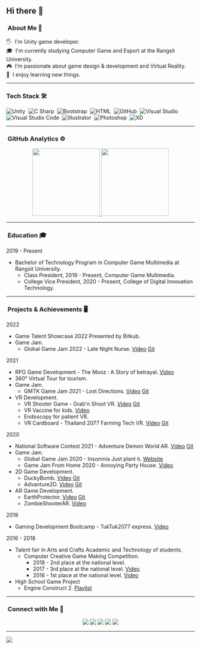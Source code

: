 ## Hi there 👋

### &nbsp;About Me 🚀

🖐️ &nbsp;I'm Unity game developer.\
🎓 &nbsp;I'm currently studying Computer Game and Esport at the Rangsit University.\
🎮 &nbsp;I'm passionate about game design & development and Virtual Reality.\
🌱 &nbsp;I enjoy learning new things.

----
### Tech Stack 🛠

![Unity](https://img.shields.io/badge/-Unity-05122A?style=flat&logo=Unity)&nbsp;
![C Sharp](https://img.shields.io/badge/-CSharp-05122A?style=flat&logo=CSharp)&nbsp;
![Bootstrap](https://img.shields.io/badge/-Bootstrap-05122A?style=flat&logo=bootstrap&logoColor=563D7C)&nbsp;
![HTML](https://img.shields.io/badge/-HTML-05122A?style=flat&logo=HTML5)&nbsp;
![GitHub](https://img.shields.io/badge/-GitHub-05122A?style=flat&logo=github)&nbsp;
![Visual Studio](https://img.shields.io/badge/-Visual%20Studio-05122A?style=flat&logo=Visual-Studio&logoColor=5C2D91)&nbsp;
![Visual Studio Code](https://img.shields.io/badge/-Visual%20Studio%20Code-05122A?style=flat&logo=visual-studio-code&logoColor=007ACC)&nbsp;
![Illustrator](https://img.shields.io/badge/-Illustrator-05122A?style=flat&logo=adobe-illustrator)&nbsp;
![Photoshop](https://img.shields.io/badge/-Photoshop-05122A?style=flat&logo=adobe-photoshop)&nbsp;
![XD](https://img.shields.io/badge/-XD-05122A?style=flat&logo=Adobe-XD)&nbsp;

----
### &nbsp;GitHub Analytics ⚙️
<p align="center">
<a href="https://github.com/Werasilz">
  <img height="180em" src="https://github-readme-stats.vercel.app/api?username=Werasilz&show_icons=true&hide_border=true"/>
  <img height="180em" src="https://github-readme-stats-eight-theta.vercel.app/api/top-langs/?username=Werasilz&layout=compact&langs_count=8&hide_border=true"/>
</a>
</p>

----
### &nbsp;Education 🎓
2019 - Present
- Bachelor of Technology Program in Computer Game Multimedia at Rangsit University.
  - Class President, 2019 - Present, Computer Game Multimedia.
  - College Vice President, 2020 - Present, College of Digital Innovation Technology.

----
### &nbsp;Projects & Achievements 🖥️

2022
- Game Talent Showcase 2022 Presented by Bitkub.
- Game Jam.
  - Global Game Jam 2022 - Late Night Nurse. [Video](https://youtu.be/zoOjFW_cIaA) [Git](https://github.com/Werasilz/Late_Night_Nurse_GGJ_2022)

2021
- RPG Game Development - The Mooz : A Story of betrayal. [Video](https://youtu.be/jrZXdRgjems)
- 360° Virtual Tour for tourism.
- Game Jam.
  - GMTK Game Jam 2021 - Lost Directions. [Video](https://youtu.be/JmYGcF_nGXk) [Git](https://github.com/Werasilz/Lost_Directions_GMTK_Game_Jam)
- VR Development.
  - VR Shooter Game - Grab'n Shoot VR. [Video](https://youtu.be/WOkTBJXtwHo) [Git](https://github.com/Werasilz/CGM499_FinalProject_Grab_n_Shoot_VR)
  - VR Vaccine for kids. [Video](https://youtu.be/_QiUck2jxVw)
  - Endoscopy for patient VR.
  - VR Cardboard - Thailand 2077 Farming Tech VR. [Video](https://youtu.be/iwAmVzQL_bo) [Git](https://github.com/Werasilz/Thailand_2077_Farming_Tech_VR)

2020
- National Software Contest 2021 - Adventure Demon World AR. [Video](https://youtu.be/p95r7JE4m0o) [Git](https://github.com/Werasilz/NSC_2021_Adventure_Demon_World_AR)
- Game Jam.
  - Global Game Jam 2020 - Insomnia Just plant it. [Website](https://globalgamejam.org/2020/games/just-plant-it-7)
  - Game Jam From Home 2020 - Annoying Party House. [Video](https://youtu.be/JfK2sbaOtHk)
- 2D Game Development.
  - DuckyBomb. [Video](https://youtu.be/W0L-RTE0svc) [Git](https://github.com/Werasilz/CGM244_MidtermProject_DuckyBomb)
  - Advanture2D. [Video](https://youtu.be/JNReJQcSimg) [Git](https://github.com/Werasilz/CGM244_FinalProject_Advanture2D)
- AR Game Development. 
  - EarthProtector. [Video](https://youtu.be/hOrXUDcJRhg) [Git](https://github.com/Werasilz/CGM499_MidtermProject_EarthProtector)
  - ZombieShooterAR. [Video](https://youtu.be/Tr4RdN51q3g)

2019
- Gaming Development Bootcamp - TukTuk2077 express. [Video](https://youtu.be/50kIg9K64UU)

2016 - 2018
- Talent fair in Arts and Crafts Academic and Technology of students.
  - Computer Creative Game Making Competition.
    - 2018 - 2nd place at the national level.
    - 2017 - 3rd place at the national level. [Video](https://youtu.be/NyltXiypSEc)
    - 2016 - 1st place at the national level. [Video](https://youtu.be/XggtEimdq5w)
- High School Game Project
  - Engine Construct 2. [Playlist](https://www.youtube.com/playlist?list=PLsC5wGKNY9vra0bvrs-2tODympZBeLG5a)

----
### &nbsp;Connect with Me 🤝
<p align="center">
<a href="https://www.youtube.com/user/MrZenGamer"><img src="https://img.shields.io/badge/YouTube-FF0000?style=for-the-badge&logo=youtube&logoColor=white"></a>
<a href="https://www.facebook.com/werasil.z"><img src="https://img.shields.io/badge/Facebook-1877F2?style=for-the-badge&logo=facebook&logoColor=white"></a>
<a href="https://www.instagram.com/werasilz/"><img src="https://img.shields.io/badge/Instagram-E4405F?style=for-the-badge&logo=instagram&logoColor=white"></a>
<a href="https://www.reddit.com/user/Werasil_z"><img src="https://img.shields.io/badge/Reddit-FF4500?style=for-the-badge&logo=reddit&logoColor=white"></a>
<a href="https://steamcommunity.com/id/werasilz/"><img src="https://img.shields.io/badge/Steam-000000?style=for-the-badge&logo=steam&logoColor=white"></a>
</p>

----
![](https://komarev.com/ghpvc/?username=Werasilz&style=flat-square&label=Visitors)

<!--
**Werasilz/Werasilz** is a ✨ _special_ ✨ repository because its `README.md` (this file) appears on your GitHub profile.

Here are some ideas to get you started:

- 🔭 I’m currently working on ...
- 🌱 I’m currently learning ...
- 👯 I’m looking to collaborate on ...
- 🤔 I’m looking for help with ...
- 💬 Ask me about ...
- 📫 How to reach me: ...
- 😄 Pronouns: ...
- ⚡ Fun fact: ...
-->
